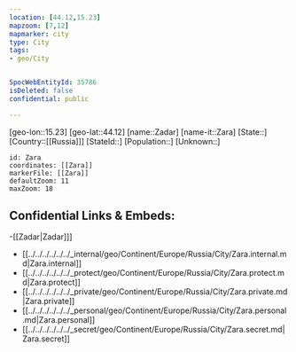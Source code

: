 ```yaml
---
location: [44.12,15.23]
mapzoom: [7,12] 
mapmarker: city 
type: City
tags:
- geo/City


SpocWebEntityId: 35786
isDeleted: false
confidential: public

---
```

[geo-lon::15.23]
[geo-lat::44.12]
[name::Zadar]
[name-it::Zara]
[State::]
[Country::[[Russia]]]
[StateId::]
[Population::]
[Unknown::]


```leaflet
id: Zara
coordinates: [[Zara]]
markerFile: [[Zara]]
defaultZoom: 11 
maxZoom: 18
```


## Confidential Links & Embeds: 
-[[Zadar|Zadar]]] 
- [[../../../../../../_internal/geo/Continent/Europe/Russia/City/Zara.internal.md|Zara.internal]] 
- [[../../../../../../_protect/geo/Continent/Europe/Russia/City/Zara.protect.md|Zara.protect]] 
- [[../../../../../../_private/geo/Continent/Europe/Russia/City/Zara.private.md|Zara.private]] 
- [[../../../../../../_personal/geo/Continent/Europe/Russia/City/Zara.personal.md|Zara.personal]] 
- [[../../../../../../_secret/geo/Continent/Europe/Russia/City/Zara.secret.md|Zara.secret]] 
